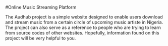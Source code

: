#Online Music Streaming Platform 

The Audhub project is a simple website designed to enable users download and stream music from a certain circle of upcoming music artiste in Nigeria. The project can also serve as a reference to people who are trying to learn from source codes of other websites. Hopefully, information found on this project will be very helpful to you.
